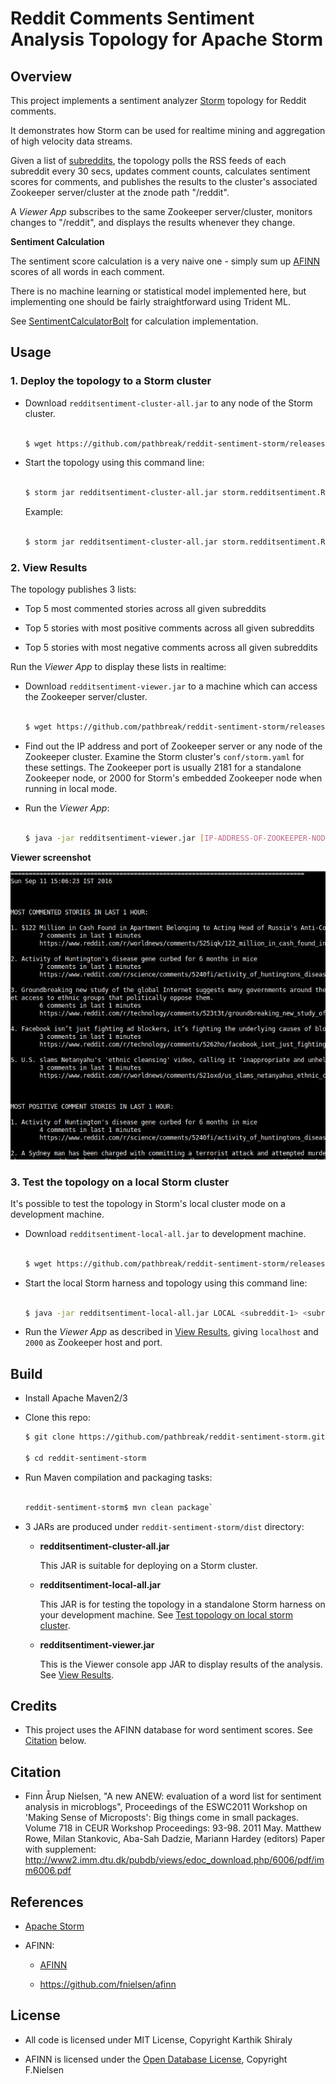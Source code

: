 # Reddit Comments Sentiment Analysis Topology for Apache Storm

## Overview

This project implements a sentiment analyzer [Storm](http://storm.apache.org/) topology for Reddit comments. 

It demonstrates how Storm can be used for realtime mining and aggregation of high velocity data streams.

Given a list of [subreddits](https://www.reddit.com/reddits/), the topology polls the RSS feeds of each subreddit
every 30 secs, updates comment counts, calculates sentiment scores for comments, and publishes the results to
the cluster's associated Zookeeper server/cluster at the znode path "/reddit". 

A _Viewer App_ subscribes to the same Zookeeper server/cluster, monitors changes to "/reddit", and displays the results
whenever they change. 


**Sentiment Calculation**
  
The sentiment score calculation is a very naive one - simply sum up 
[AFINN](http://www2.imm.dtu.dk/pubdb/views/publication_details.php?id=6010) scores 
of all words in each comment. 

There is no machine learning or statistical model implemented here, but implementing one should 
be fairly straightforward using Trident ML. 

See [SentimentCalculatorBolt](../master/src/main/java/storm/redditsentiment/SentimentCalculatorBolt.java) for 
calculation implementation.



## Usage

### 1. Deploy the topology to a Storm cluster

- Download `redditsentiment-cluster-all.jar` to any node of the Storm cluster.

	```bash
	
    $ wget https://github.com/pathbreak/reddit-sentiment-storm/releases/download/release-1.0.0/redditsentiment-cluster-all.jar

	```
	
    
   
- Start the topology using this command line:

	```bash
	
    $ storm jar redditsentiment-cluster-all.jar storm.redditsentiment.RedditSentimentTopology <subreddit-1> <subreddit-2> ...
    
	```
	
  Example:

	```bash
	
    $ storm jar redditsentiment-cluster-all.jar storm.redditsentiment.RedditSentimentTopology worldnews technology science
    
	```
	
### 2. View Results 

The topology publishes 3 lists:

- Top 5 most commented stories across all given subreddits

- Top 5 stories with most positive comments across all given subreddits

- Top 5 stories with most negative comments across all given subreddits


Run the _Viewer App_ to display these lists in realtime:

+ Download `redditsentiment-viewer.jar` to a machine which can access the Zookeeper server/cluster.

	```bash
	
    $ wget https://github.com/pathbreak/reddit-sentiment-storm/releases/download/release-1.0.0/redditsentiment-viewer.jar
    
	```
	
+ Find out the IP address and port of Zookeeper server or any node of the Zookeeper cluster.
  Examine the Storm cluster's `conf/storm.yaml` for these settings. 
  The Zookeeper port is usually 2181 for a standalone Zookeeper node, or 2000 for Storm's embedded Zookeeper node 
  when running in local mode.
  
+ Run the _Viewer App_:
	
	```bash
	
    $ java -jar redditsentiment-viewer.jar [IP-ADDRESS-OF-ZOOKEEPER-NODE] [PORT-OF-ZOOKEEPER-DAEMON]
    
	```

**Viewer screenshot**

![Viewer screenshot](screenshot.png)



### 3. Test the topology on a local Storm cluster

It's possible to test the topology in Storm's local cluster mode on a development machine.

- Download `redditsentiment-local-all.jar` to development machine.

	```bash
	
    $ wget https://github.com/pathbreak/reddit-sentiment-storm/releases/download/release-1.0.0/redditsentiment-local-all.jar
    
	```
	
    
- Start the local Storm harness and topology using this command line:

	```bash
	
    $ java -jar redditsentiment-local-all.jar LOCAL <subreddit-1> <subreddit-2> ...
    
	```
- Run the _Viewer App_ as described in [View Results](2-view-results), giving `localhost` and `2000` as Zookeeper host and port.
 


## Build

+ Install Apache Maven2/3

+ Clone this repo:
	
	```bash
	$ git clone https://github.com/pathbreak/reddit-sentiment-storm.git
	
	$ cd reddit-sentiment-storm
	``` 

+ Run Maven compilation and packaging tasks:

	```bash

	reddit-sentiment-storm$ mvn clean package`

	```


+ 3 JARs are produced under `reddit-sentiment-storm/dist` directory:

   + **redditsentiment-cluster-all.jar**
     
     This JAR is suitable for deploying on a Storm cluster.  

   + **redditsentiment-local-all.jar**
     
     This JAR is for testing the topology in a standalone Storm harness on your development machine. See [Test topology on local storm cluster](3-test-the-topology-on-a-local-storm-cluster).  

   + **redditsentiment-viewer.jar**
     
     This is the Viewer console app JAR to display results of the analysis.  See [View Results](2-view-results).





## Credits

- This project uses the AFINN database for word sentiment scores. See [Citation](citation) below. 





## Citation

+ Finn Årup Nielsen, "A new ANEW: evaluation of a word list for sentiment analysis in microblogs", Proceedings of the ESWC2011 Workshop on 'Making Sense of Microposts': Big things come in small packages. Volume 718 in CEUR Workshop Proceedings: 93-98. 2011 May. Matthew Rowe, Milan Stankovic, Aba-Sah Dadzie, Mariann Hardey (editors)
Paper with supplement: http://www2.imm.dtu.dk/pubdb/views/edoc_download.php/6006/pdf/imm6006.pdf





## References

+ [Apache Storm](http://storm.apache.org/)

+ AFINN: 

  - [AFINN](http://www2.imm.dtu.dk/pubdb/views/publication_details.php?id=6010)
  
  - https://github.com/fnielsen/afinn 




## License

- All code is licensed under MIT License, Copyright Karthik Shiraly

- AFINN is licensed under the [Open Database License](https://github.com/fnielsen/afinn/blob/master/afinn/data/LICENSE), Copyright F.Nielsen
